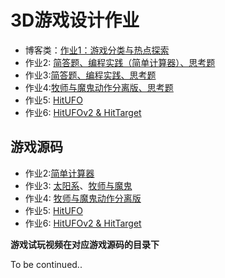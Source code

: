 # 3D游戏设计作业

* 博客类：[作业1：游戏分类与热点探索](./3d_hw01.md)
* 作业2: [简答题、编程实践（简单计算器）、思考题](./3d_hw02.md)
* 作业3:[简答题、编程实践、思考题](./3d_hw03.md)
* 作业4:[牧师与魔鬼动作分离版、思考题](./3d_hw04.md)
* 作业5: [HitUFO](./3d_hw5.md)
* 作业6: [HitUFOv2 & HitTarget](./3d_hw06.md)





## 游戏源码

* 作业2:[简单计算器](./hw02_calculator)
* 作业3: [太阳系](https://github.com/wangw42/wJuniorHomework/tree/master/3DGame/hw03)、[牧师与魔鬼](./hw03_PriestsAndDevils)
* 作业4: [牧师与魔鬼动作分离版](hw04_PriestsAndDevils_v2)
* 作业5: [HitUFO](./hw05_HitUFO)
* 作业6: [HitUFOv2 & HitTarget](./hw06_hitUFOv2&hitTarget)



**游戏试玩视频在对应游戏源码的目录下**



To be continued..